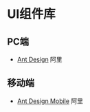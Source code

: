 # UI组件库

## PC端

* [Ant Design](https://ant.design/index-cn)  阿里

## 移动端

* [Ant Design Mobile](https://mobile.ant.design/zh)  阿里
